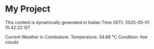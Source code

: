 # My Project

This content is dynamically generated in Indian Time (IST): 2025-05-01 15:42:22 IST


Current Weather in Coimbatore:
Temperature: 34.88 °C
Condition: few clouds
